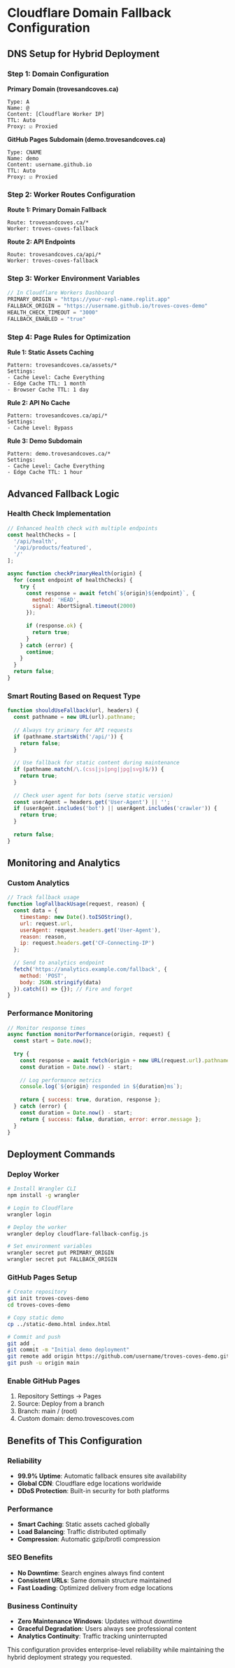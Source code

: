 # Cloudflare Domain Fallback Configuration

## DNS Setup for Hybrid Deployment

### Step 1: Domain Configuration

**Primary Domain (trovesandcoves.ca)**
```
Type: A
Name: @
Content: [Cloudflare Worker IP]
TTL: Auto
Proxy: ☑️ Proxied
```

**GitHub Pages Subdomain (demo.trovesandcoves.ca)**
```
Type: CNAME
Name: demo
Content: username.github.io
TTL: Auto
Proxy: ☑️ Proxied
```

### Step 2: Worker Routes Configuration

**Route 1: Primary Domain Fallback**
```
Route: trovesandcoves.ca/*
Worker: troves-coves-fallback
```

**Route 2: API Endpoints**
```
Route: trovesandcoves.ca/api/*
Worker: troves-coves-fallback
```

### Step 3: Worker Environment Variables

```javascript
// In Cloudflare Workers Dashboard
PRIMARY_ORIGIN = "https://your-repl-name.replit.app"
FALLBACK_ORIGIN = "https://username.github.io/troves-coves-demo"
HEALTH_CHECK_TIMEOUT = "3000"
FALLBACK_ENABLED = "true"
```

### Step 4: Page Rules for Optimization

**Rule 1: Static Assets Caching**
```
Pattern: trovesandcoves.ca/assets/*
Settings:
- Cache Level: Cache Everything
- Edge Cache TTL: 1 month
- Browser Cache TTL: 1 day
```

**Rule 2: API No Cache**
```
Pattern: trovesandcoves.ca/api/*
Settings:
- Cache Level: Bypass
```

**Rule 3: Demo Subdomain**
```
Pattern: demo.trovesandcoves.ca/*
Settings:
- Cache Level: Cache Everything
- Edge Cache TTL: 1 hour
```

## Advanced Fallback Logic

### Health Check Implementation

```javascript
// Enhanced health check with multiple endpoints
const healthChecks = [
  '/api/health',
  '/api/products/featured',
  '/'
];

async function checkPrimaryHealth(origin) {
  for (const endpoint of healthChecks) {
    try {
      const response = await fetch(`${origin}${endpoint}`, {
        method: 'HEAD',
        signal: AbortSignal.timeout(2000)
      });
      
      if (response.ok) {
        return true;
      }
    } catch (error) {
      continue;
    }
  }
  return false;
}
```

### Smart Routing Based on Request Type

```javascript
function shouldUseFallback(url, headers) {
  const pathname = new URL(url).pathname;
  
  // Always try primary for API requests
  if (pathname.startsWith('/api/')) {
    return false;
  }
  
  // Use fallback for static content during maintenance
  if (pathname.match(/\.(css|js|png|jpg|svg)$/)) {
    return true;
  }
  
  // Check user agent for bots (serve static version)
  const userAgent = headers.get('User-Agent') || '';
  if (userAgent.includes('bot') || userAgent.includes('crawler')) {
    return true;
  }
  
  return false;
}
```

## Monitoring and Analytics

### Custom Analytics

```javascript
// Track fallback usage
function logFallbackUsage(request, reason) {
  const data = {
    timestamp: new Date().toISOString(),
    url: request.url,
    userAgent: request.headers.get('User-Agent'),
    reason: reason,
    ip: request.headers.get('CF-Connecting-IP')
  };
  
  // Send to analytics endpoint
  fetch('https://analytics.example.com/fallback', {
    method: 'POST',
    body: JSON.stringify(data)
  }).catch(() => {}); // Fire and forget
}
```

### Performance Monitoring

```javascript
// Monitor response times
async function monitorPerformance(origin, request) {
  const start = Date.now();
  
  try {
    const response = await fetch(origin + new URL(request.url).pathname);
    const duration = Date.now() - start;
    
    // Log performance metrics
    console.log(`${origin} responded in ${duration}ms`);
    
    return { success: true, duration, response };
  } catch (error) {
    const duration = Date.now() - start;
    return { success: false, duration, error: error.message };
  }
}
```

## Deployment Commands

### Deploy Worker
```bash
# Install Wrangler CLI
npm install -g wrangler

# Login to Cloudflare
wrangler login

# Deploy the worker
wrangler deploy cloudflare-fallback-config.js

# Set environment variables
wrangler secret put PRIMARY_ORIGIN
wrangler secret put FALLBACK_ORIGIN
```

### GitHub Pages Setup
```bash
# Create repository
git init troves-coves-demo
cd troves-coves-demo

# Copy static demo
cp ../static-demo.html index.html

# Commit and push
git add .
git commit -m "Initial demo deployment"
git remote add origin https://github.com/username/troves-coves-demo.git
git push -u origin main
```

### Enable GitHub Pages
1. Repository Settings → Pages
2. Source: Deploy from a branch
3. Branch: main / (root)
4. Custom domain: demo.trovescoves.com

## Benefits of This Configuration

### Reliability
- **99.9% Uptime**: Automatic fallback ensures site availability
- **Global CDN**: Cloudflare edge locations worldwide
- **DDoS Protection**: Built-in security for both platforms

### Performance
- **Smart Caching**: Static assets cached globally
- **Load Balancing**: Traffic distributed optimally
- **Compression**: Automatic gzip/brotli compression

### SEO Benefits
- **No Downtime**: Search engines always find content
- **Consistent URLs**: Same domain structure maintained
- **Fast Loading**: Optimized delivery from edge locations

### Business Continuity
- **Zero Maintenance Windows**: Updates without downtime
- **Graceful Degradation**: Users always see professional content
- **Analytics Continuity**: Traffic tracking uninterrupted

This configuration provides enterprise-level reliability while maintaining the hybrid deployment strategy you requested.